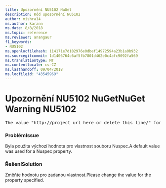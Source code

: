 ```yaml
---
title: Upozornění NU5102 NuGet
description: Kód upozornění NU5102
author: mishra14
ms.author: karann
ms.date: 8/8/2018
ms.topic: reference
ms.reviewer: anangaur
f1_keywords:
- NU5102
ms.openlocfilehash: 114171e7d182976e0dbef14972594a23b1a0b932
ms.sourcegitcommit: 1d1406764c6af5fb7801d462e0c4afc9092fa569
ms.translationtype: MT
ms.contentlocale: cs-CZ
ms.lasthandoff: 09/04/2018
ms.locfileid: "43545969"
---
```

# <a name="nuget-warning-nu5102"></a><span data-ttu-id="8f714-103">Upozornění NU5102 NuGet</span><span class="sxs-lookup"><span data-stu-id="8f714-103">NuGet Warning NU5102</span></span>
<pre>The value "http://project_url_here_or_delete_this_line/" for ProjectUrl is a sample value and should be removed. Replace it with an appropriate value or remove it and rebuild your package.</pre>

### <a name="issue"></a><span data-ttu-id="8f714-104">Problém</span><span class="sxs-lookup"><span data-stu-id="8f714-104">Issue</span></span>

<span data-ttu-id="8f714-105">Byla použita výchozí hodnota pro vlastnost souboru Nuspec.</span><span class="sxs-lookup"><span data-stu-id="8f714-105">A default value was used for a Nuspec property.</span></span>


### <a name="solution"></a><span data-ttu-id="8f714-106">Řešení</span><span class="sxs-lookup"><span data-stu-id="8f714-106">Solution</span></span>

<span data-ttu-id="8f714-107">Změňte hodnotu pro zadanou vlastnost.</span><span class="sxs-lookup"><span data-stu-id="8f714-107">Please change the value for the property specified.</span></span>

